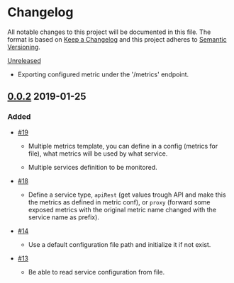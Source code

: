 # Changelog 
All notable changes to this project will be documented in this file.
The format is based on [Keep a Changelog](http://www.keepachangelog.com/en/1.0.0/) and this project adheres to [Semantic Versioning](http://www.semver.org/spec/v2.0.0.html).

[Unreleased](https://github.com/skycoin/skycoin/compare/master...develop)

- Exporting configured metric under the '/metrics' endpoint.

## [0.0.2](https://github.com/simelo/rexporter/releases...) 2019-01-25

### Added

 * [\#19](https://github.com/simelo/rextporter/issues/19)

   - Multiple metrics template, you can define in a config (metrics for file), what metrics will be used by what service.

   - Multiple services definition to be monitored.

 * [\#18](https://github.com/simelo/rextporter/issues/18)

   - Define a service type, `apiRest` (get values trough API and make this the metrics as defined in metric conf), or `proxy` (forward some exposed metrics with the original metric name changed with the service name as prefix).

 * [\#14](https://github.com/simelo/rextporter/issues/14)

   - Use a default configuration file path and initialize it if not exist.

 * [\#13](https://github.com/simelo/rextporter/issues/13)

   - Be able to read service configuration from file.
